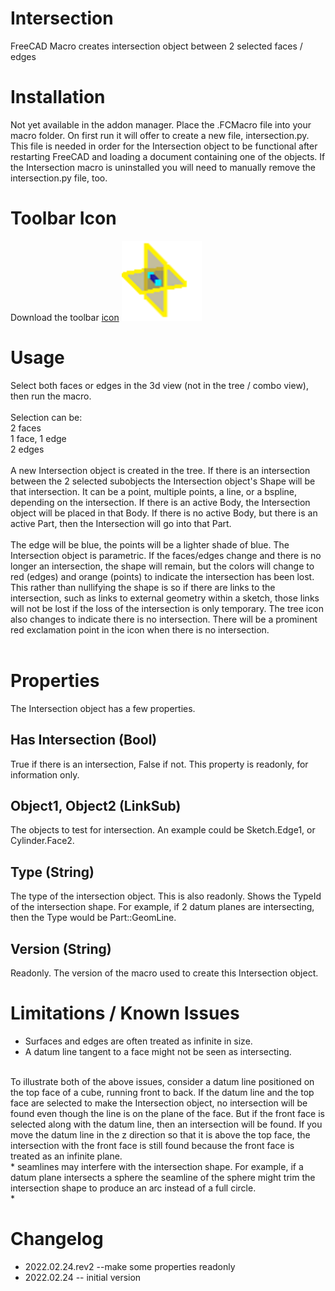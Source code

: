 # Intersection
FreeCAD Macro creates intersection object between 2 selected faces / edges

# Installation
Not yet available in the addon manager.  Place the .FCMacro file into your macro folder.  On first run it will offer to create a new file, intersection.py.  This file is needed in order for the Intersection object to be functional after restarting FreeCAD and loading a document containing one of the objects.  If the Intersection macro is uninstalled you will need to manually remove the intersection.py file, too.<br/>

# Toolbar Icon
Download the toolbar <a href="Intersection_Icon.svg">icon</a> <img src="Intersection_Icon.svg" alt="toolbar icon"><br/>

# Usage
Select both faces or edges in the 3d view (not in the tree / combo view), then run the macro.<br/>
<br/>
Selection can be:<br/>
2 faces <br/>
1 face, 1 edge <br/>
2 edges <br/>
<br/>
A new Intersection object is created in the tree.  If there is an intersection between the 2 selected subobjects the Intersection object's Shape will be that intersection.  It can be a point, multiple points, a line, or a bspline, depending on the intersection.  If there is an active Body, the Intersection object will be placed in that Body.  If there is no active Body, but there is an active Part, then the Intersection will go into that Part.<br/>
<br/>
The edge will be blue, the points will be a lighter shade of blue.  The Intersection object is parametric.  If the faces/edges change and there is no longer an intersection, the shape will remain, but the colors will change to red (edges) and orange (points) to indicate the intersection has been lost.  This rather than nullifying the shape is so if there are links to the intersection, such as links to external geometry within a sketch, those links will not be lost if the loss of the intersection is only temporary.  The tree icon also changes to indicate there is no intersection.  There will be a prominent red exclamation point in the icon when there is no intersection.<br/>
<br/>
# Properties
The Intersection object has a few properties.
## Has Intersection (Bool)
True if there is an intersection, False if not.  This property is readonly, for information only.
## Object1, Object2 (LinkSub)
The objects to test for intersection.  An example could be Sketch.Edge1, or Cylinder.Face2.
## Type (String)
The type of the intersection object.  This is also readonly.  Shows the TypeId of the intersection shape.  For example, if 2 datum planes are intersecting, then the Type would be Part::GeomLine.
## Version (String)
Readonly.  The version of the macro used to create this Intersection object.

# Limitations / Known Issues
* Surfaces and edges are often treated as infinite in size.<br/>
* A datum line tangent to a face might not be seen as intersecting.<br/>
<br/>
To illustrate both of the above issues, consider a datum line positioned on the top face of a cube, running front to back.  If the datum line and the top face are selected to make the Intersection object, no intersection will be found even though the line is on the plane of the face.  But if the front face is selected along with the datum line, then an intersection will be found.  If you move the datum line in the z direction so that it is above the top face, the intersection with the front face is still found because the front face is treated as an infinite plane.<br/>
* seamlines may interfere with the intersection shape.  For example, if a datum plane intersects a sphere the seamline of the sphere might trim the intersection shape to produce an arc instead of a full circle.<br/>
* 

# Changelog
* 2022.02.24.rev2 --make some properties readonly
* 2022.02.24 -- initial version
